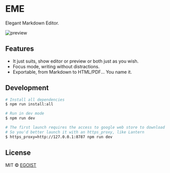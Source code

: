 # EME

Elegant Markdown Editor.

![preview](https://ooo.0o0.ooo/2016/07/22/57923718bc051.png)

## Features

- It just suits, show editor or preview or both just as you wish.
- Focus mode, writing without distractions.
- Exportable, from Markdown to HTML/PDF... You name it.

## Development

```bash
# Install all dependencies
$ npm run install:all

# Run in dev mode
$ npm run dev

# The first launch requires the access to google web store to download vue-devtools
# So you'd better launch it with an https_proxy, like Lantern
$ https_proxy=http://127.0.0.1:8787 npm run dev
```

## License

MIT &copy; [EGOIST](https://github.com/egoist)
